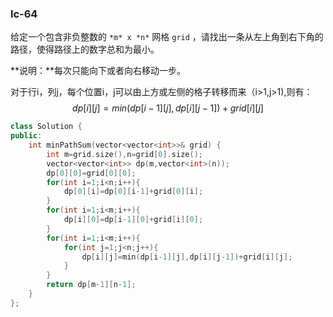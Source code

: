 ### lc-64

给定一个包含非负整数的 `*m* x *n*` 网格 `grid` ，请找出一条从左上角到右下角的路径，使得路径上的数字总和为最小。

**说明：**每次只能向下或者向右移动一步。



对于行i，列j，每个位置i，j可以由上方或左侧的格子转移而来（i>1,j>1),则有：
$$
dp[i][j]=min(dp[i-1][j],dp[i][j-1])+grid[i][j]
$$

```c++
class Solution {
public:
    int minPathSum(vector<vector<int>>& grid) {
        int m=grid.size(),n=grid[0].size();
        vector<vector<int>> dp(m,vector<int>(n));
        dp[0][0]=grid[0][0];
        for(int i=1;i<n;i++){
            dp[0][i]=dp[0][i-1]+grid[0][i];
        }
        for(int i=1;i<m;i++){
            dp[i][0]=dp[i-1][0]+grid[i][0];
        }
        for(int i=1;i<m;i++){
            for(int j=1;j<n;j++){
                dp[i][j]=min(dp[i-1][j],dp[i][j-1])+grid[i][j];
            }
        }
        return dp[m-1][n-1];
    }
};
```

